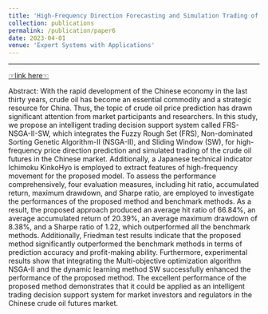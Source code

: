 ```yaml
---
title: 'High-Frequency Direction Forecasting and Simulation Trading of the Crude Oil Futures using Ichimoku KinkoHyo and Fuzzy Rough Set'
collection: publications
permalink: /publication/paper6
date: 2023-04-01
venue: 'Expert Systems with Applications'
---
```


** **

[☞link here☜](https://www.sciencedirect.com/science/article/abs/pii/S0957417422023442)

Abstract: With the rapid development of the Chinese economy in the last thirty years, crude oil has become an essential commodity and a strategic resource for China. Thus, the topic of crude oil price prediction has drawn significant attention from market participants and researchers. In this study, we propose an intelligent trading decision support system called FRS-NSGA-II-SW, which integrates the Fuzzy Rough Set (FRS), Non-dominated Sorting Genetic Algorithm-II (NSGA-II), and Sliding Window (SW), for high-frequency price direction prediction and simulated trading of the crude oil futures in the Chinese market. Additionally, a Japanese technical indicator Ichimoku KinkoHyo is employed to extract features of high-frequency movement for the proposed model. To assess the performance comprehensively, four evaluation measures, including hit ratio, accumulated return, maximum drawdown, and Sharpe ratio, are employed to investigate the performances of the proposed method and benchmark methods. As a result, the proposed approach produced an average hit ratio of 66.84%, an average accumulated return of 20.39%, an average maximum drawdown of 8.38%, and a Sharpe ratio of 1.22, which outperformed all the benchmark methods. Additionally, Friedman test results indicate that the proposed method significantly outperformed the benchmark methods in terms of prediction accuracy and profit-making ability. Furthermore, experimental results show that integrating the Multi-objective optimization algorithm NSGA-II and the dynamic learning method SW successfully enhanced the performance of the proposed method. The excellent performance of the proposed method demonstrates that it could be applied as an intelligent trading decision support system for market investors and regulators in the Chinese crude oil futures market.
